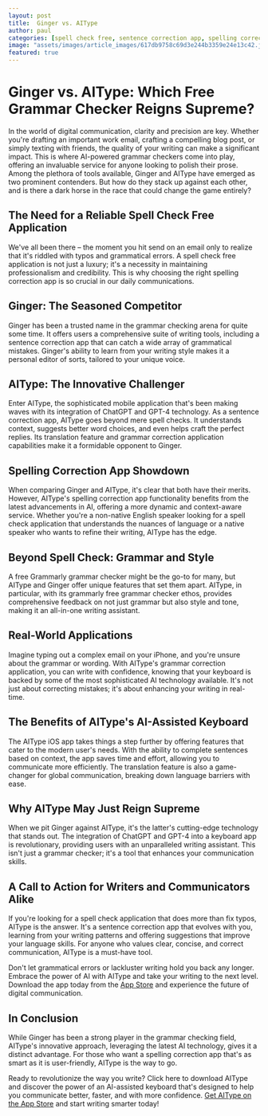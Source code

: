 ```yaml
---
layout: post
title:  Ginger vs. AIType
author: paul
categories: [spell check free, sentence correction app, spelling correction app, spell check application, free grammarly grammar checker, grammarly free grammar checker, grammar correction application]
image: "assets/images/article_images/617db9758c69d3e244b3359e24e13c42.jpg"
featured: true
---
```


# Ginger vs. AIType: Which Free Grammar Checker Reigns Supreme?

In the world of digital communication, clarity and precision are key. Whether you're drafting an important work email, crafting a compelling blog post, or simply texting with friends, the quality of your writing can make a significant impact. This is where AI-powered grammar checkers come into play, offering an invaluable service for anyone looking to polish their prose. Among the plethora of tools available, Ginger and AIType have emerged as two prominent contenders. But how do they stack up against each other, and is there a dark horse in the race that could change the game entirely?

## The Need for a Reliable Spell Check Free Application

We've all been there – the moment you hit send on an email only to realize that it's riddled with typos and grammatical errors. A spell check free application is not just a luxury; it's a necessity in maintaining professionalism and credibility. This is why choosing the right spelling correction app is so crucial in our daily communications.

## Ginger: The Seasoned Competitor

Ginger has been a trusted name in the grammar checking arena for quite some time. It offers users a comprehensive suite of writing tools, including a sentence correction app that can catch a wide array of grammatical mistakes. Ginger's ability to learn from your writing style makes it a personal editor of sorts, tailored to your unique voice.

## AIType: The Innovative Challenger

Enter AIType, the sophisticated mobile application that's been making waves with its integration of ChatGPT and GPT-4 technology. As a sentence correction app, AIType goes beyond mere spell checks. It understands context, suggests better word choices, and even helps craft the perfect replies. Its translation feature and grammar correction application capabilities make it a formidable opponent to Ginger.

## Spelling Correction App Showdown

When comparing Ginger and AIType, it's clear that both have their merits. However, AIType's spelling correction app functionality benefits from the latest advancements in AI, offering a more dynamic and context-aware service. Whether you're a non-native English speaker looking for a spell check application that understands the nuances of language or a native speaker who wants to refine their writing, AIType has the edge.

## Beyond Spell Check: Grammar and Style

A free Grammarly grammar checker might be the go-to for many, but AIType and Ginger offer unique features that set them apart. AIType, in particular, with its grammarly free grammar checker ethos, provides comprehensive feedback on not just grammar but also style and tone, making it an all-in-one writing assistant.

## Real-World Applications

Imagine typing out a complex email on your iPhone, and you're unsure about the grammar or wording. With AIType's grammar correction application, you can write with confidence, knowing that your keyboard is backed by some of the most sophisticated AI technology available. It's not just about correcting mistakes; it's about enhancing your writing in real-time.

## The Benefits of AIType's AI-Assisted Keyboard

The AIType iOS app takes things a step further by offering features that cater to the modern user's needs. With the ability to complete sentences based on context, the app saves time and effort, allowing you to communicate more efficiently. The translation feature is also a game-changer for global communication, breaking down language barriers with ease.

## Why AIType May Just Reign Supreme

When we pit Ginger against AIType, it's the latter's cutting-edge technology that stands out. The integration of ChatGPT and GPT-4 into a keyboard app is revolutionary, providing users with an unparalleled writing assistant. This isn't just a grammar checker; it's a tool that enhances your communication skills.

## A Call to Action for Writers and Communicators Alike

If you're looking for a spell check application that does more than fix typos, AIType is the answer. It's a sentence correction app that evolves with you, learning from your writing patterns and offering suggestions that improve your language skills. For anyone who values clear, concise, and correct communication, AIType is a must-have tool.

Don't let grammatical errors or lackluster writing hold you back any longer. Embrace the power of AI with AIType and take your writing to the next level. Download the app today from the [App Store](https://apps.apple.com/us/app/aitype-grammar-check-keyboard/id6469163944) and experience the future of digital communication.

## In Conclusion

While Ginger has been a strong player in the grammar checking field, AIType's innovative approach, leveraging the latest AI technology, gives it a distinct advantage. For those who want a spelling correction app that's as smart as it is user-friendly, AIType is the way to go.

Ready to revolutionize the way you write? Click here to download AIType and discover the power of an AI-assisted keyboard that's designed to help you communicate better, faster, and with more confidence. [Get AIType on the App Store](https://apps.apple.com/us/app/aitype-grammar-check-keyboard/id6469163944) and start writing smarter today!